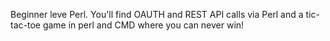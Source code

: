 Beginner leve Perl.
You'll find OAUTH and REST API calls via Perl and a tic-tac-toe game in perl and CMD where you can never win!
